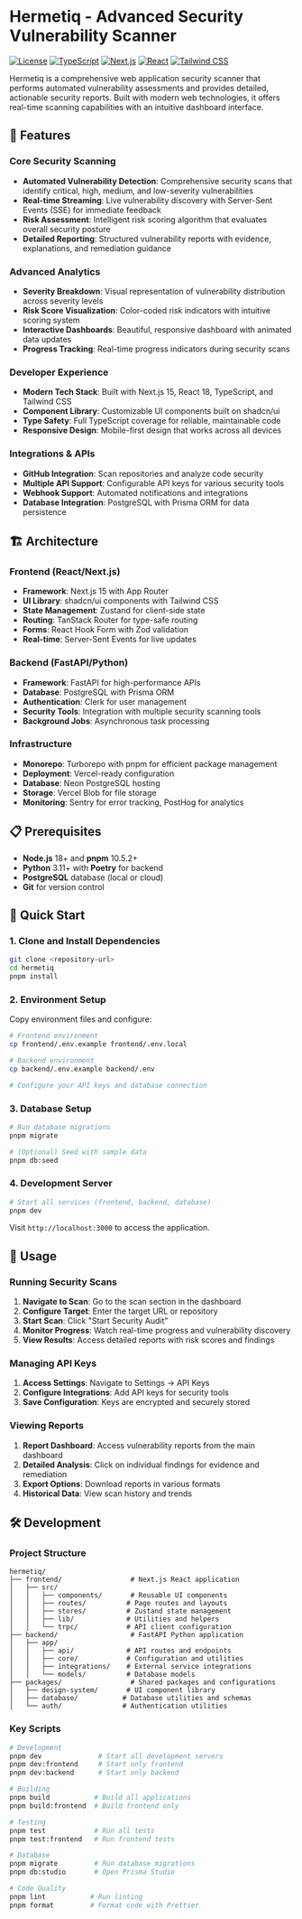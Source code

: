 # Hermetiq - Advanced Security Vulnerability Scanner

[![License](https://img.shields.io/badge/license-MIT-blue.svg)](LICENSE)
[![TypeScript](https://img.shields.io/badge/TypeScript-007ACC?logo=typescript&logoColor=white)](https://www.typescriptlang.org/)
[![Next.js](https://img.shields.io/badge/Next.js-000000?logo=next.js&logoColor=white)](https://nextjs.org/)
[![React](https://img.shields.io/badge/React-61DAFB?logo=react&logoColor=white)](https://reactjs.org/)
[![Tailwind CSS](https://img.shields.io/badge/Tailwind_CSS-38B2AC?logo=tailwind-css&logoColor=white)](https://tailwindcss.com/)

Hermetiq is a comprehensive web application security scanner that performs automated vulnerability assessments and provides detailed, actionable security reports. Built with modern web technologies, it offers real-time scanning capabilities with an intuitive dashboard interface.

## 🚀 Features

### Core Security Scanning
- **Automated Vulnerability Detection**: Comprehensive security scans that identify critical, high, medium, and low-severity vulnerabilities
- **Real-time Streaming**: Live vulnerability discovery with Server-Sent Events (SSE) for immediate feedback
- **Risk Assessment**: Intelligent risk scoring algorithm that evaluates overall security posture
- **Detailed Reporting**: Structured vulnerability reports with evidence, explanations, and remediation guidance

### Advanced Analytics
- **Severity Breakdown**: Visual representation of vulnerability distribution across severity levels
- **Risk Score Visualization**: Color-coded risk indicators with intuitive scoring system
- **Interactive Dashboards**: Beautiful, responsive dashboard with animated data updates
- **Progress Tracking**: Real-time progress indicators during security scans

### Developer Experience
- **Modern Tech Stack**: Built with Next.js 15, React 18, TypeScript, and Tailwind CSS
- **Component Library**: Customizable UI components built on shadcn/ui
- **Type Safety**: Full TypeScript coverage for reliable, maintainable code
- **Responsive Design**: Mobile-first design that works across all devices

### Integrations & APIs
- **GitHub Integration**: Scan repositories and analyze code security
- **Multiple API Support**: Configurable API keys for various security tools
- **Webhook Support**: Automated notifications and integrations
- **Database Integration**: PostgreSQL with Prisma ORM for data persistence

## 🏗️ Architecture

### Frontend (React/Next.js)
- **Framework**: Next.js 15 with App Router
- **UI Library**: shadcn/ui components with Tailwind CSS
- **State Management**: Zustand for client-side state
- **Routing**: TanStack Router for type-safe routing
- **Forms**: React Hook Form with Zod validation
- **Real-time**: Server-Sent Events for live updates

### Backend (FastAPI/Python)
- **Framework**: FastAPI for high-performance APIs
- **Database**: PostgreSQL with Prisma ORM
- **Authentication**: Clerk for user management
- **Security Tools**: Integration with multiple security scanning tools
- **Background Jobs**: Asynchronous task processing

### Infrastructure
- **Monorepo**: Turborepo with pnpm for efficient package management
- **Deployment**: Vercel-ready configuration
- **Database**: Neon PostgreSQL hosting
- **Storage**: Vercel Blob for file storage
- **Monitoring**: Sentry for error tracking, PostHog for analytics

## 📋 Prerequisites

- **Node.js** 18+ and **pnpm** 10.5.2+
- **Python** 3.11+ with **Poetry** for backend
- **PostgreSQL** database (local or cloud)
- **Git** for version control

## 🚀 Quick Start

### 1. Clone and Install Dependencies

```bash
git clone <repository-url>
cd hermetiq
pnpm install
```

### 2. Environment Setup

Copy environment files and configure:

```bash
# Frontend environment
cp frontend/.env.example frontend/.env.local

# Backend environment
cp backend/.env.example backend/.env

# Configure your API keys and database connection
```

### 3. Database Setup

```bash
# Run database migrations
pnpm migrate

# (Optional) Seed with sample data
pnpm db:seed
```

### 4. Development Server

```bash
# Start all services (frontend, backend, database)
pnpm dev
```

Visit `http://localhost:3000` to access the application.

## 📖 Usage

### Running Security Scans

1. **Navigate to Scan**: Go to the scan section in the dashboard
2. **Configure Target**: Enter the target URL or repository
3. **Start Scan**: Click "Start Security Audit"
4. **Monitor Progress**: Watch real-time progress and vulnerability discovery
5. **View Results**: Access detailed reports with risk scores and findings

### Managing API Keys

1. **Access Settings**: Navigate to Settings → API Keys
2. **Configure Integrations**: Add API keys for security tools
3. **Save Configuration**: Keys are encrypted and securely stored

### Viewing Reports

1. **Report Dashboard**: Access vulnerability reports from the main dashboard
2. **Detailed Analysis**: Click on individual findings for evidence and remediation
3. **Export Options**: Download reports in various formats
4. **Historical Data**: View scan history and trends

## 🛠️ Development

### Project Structure

```
hermetiq/
├── frontend/                 # Next.js React application
│   ├── src/
│   │   ├── components/       # Reusable UI components
│   │   ├── routes/          # Page routes and layouts
│   │   ├── stores/          # Zustand state management
│   │   ├── lib/             # Utilities and helpers
│   │   └── trpc/            # API client configuration
├── backend/                  # FastAPI Python application
│   ├── app/
│   │   ├── api/             # API routes and endpoints
│   │   ├── core/            # Configuration and utilities
│   │   ├── integrations/    # External service integrations
│   │   └── models/          # Database models
├── packages/                 # Shared packages and configurations
│   ├── design-system/       # UI component library
│   ├── database/           # Database utilities and schemas
│   └── auth/               # Authentication utilities
```

### Key Scripts

```bash
# Development
pnpm dev              # Start all development servers
pnpm dev:frontend     # Start only frontend
pnpm dev:backend      # Start only backend

# Building
pnpm build           # Build all applications
pnpm build:frontend  # Build frontend only

# Testing
pnpm test            # Run all tests
pnpm test:frontend   # Run frontend tests

# Database
pnpm migrate         # Run database migrations
pnpm db:studio       # Open Prisma Studio

# Code Quality
pnpm lint           # Run linting
pnpm format         # Format code with Prettier
```
